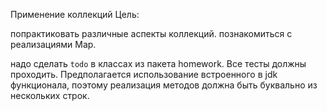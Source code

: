 Применение коллекций
Цель:

попрактиковать различные аспекты коллекций.
познакомиться с реализациями Map.

надо сделать `todo` в классах из пакета homework.
Все тесты должны проходить.
Предполагается использование встроенного в jdk функционала, поэтому реализация методов должна быть буквально из нескольких строк.
